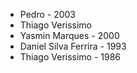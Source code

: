 

- Pedro - 2003
- Thiago Verissimo
- Yasmin Marques - 2000
- Daniel Silva Ferrira - 1993
- Thiago Verissimo - 1986

